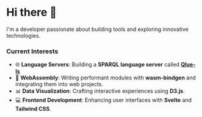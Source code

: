 # Hi there 👋  

I'm a developer passionate about building tools and exploring innovative technologies.  

### Current Interests  
- 🌐 **Language Servers**: Building a **SPARQL language server** called [**Qlue-ls**](https://github.com/IoannisNezis/Qlue-ls)  
- 🧩 **WebAssembly**: Writing performant modules with **wasm-bindgen** and integrating them into web projects.  
- 📊 **Data Visualization**: Crafting interactive experiences using **D3.js**.  
- 💻 **Frontend Development**: Enhancing user interfaces with **Svelte** and **Tailwind CSS**.  
